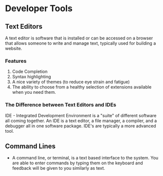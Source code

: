 # Developer Tools

## Text Editors

A text editor is software that is installed or can be accessed on a browser that allows someone to write and manage text, typically used for building a website.

### Features

1. Code Completion
1. Syntax highlighting
1. A nice variety of themes (to reduce eye strain and fatigue)
1. The ability to choose from a healthy selection of extensions available when you need them.

### The Difference between Text Editors and IDEs

IDE - Integrated Development Environment is a "suite" of different software all coming together. An IDE is a text editor, a file manager, a compiler, and a debugger all in one software package. IDE's are typically a more advanced tool.

## Command Lines

- A command line, or terminal, is a text based interface to the system. You are able to enter commands by typing them on the keyboard and feedback will be given to you similarly as text.





